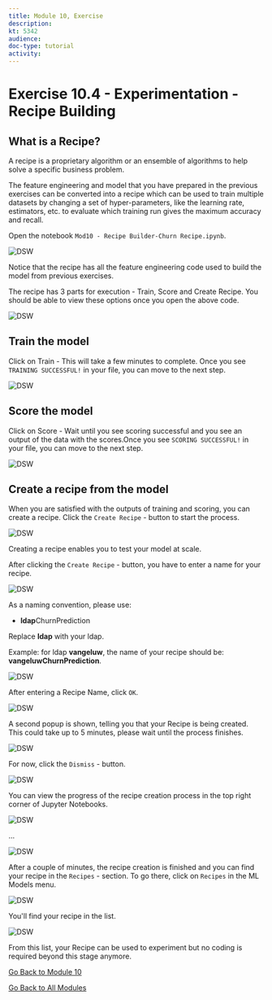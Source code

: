 ```yaml
---
title: Module 10, Exercise
description: 
kt: 5342
audience: 
doc-type: tutorial
activity: 
---
```


# Exercise 10.4 - Experimentation - Recipe Building

## What is a Recipe?

A recipe is a proprietary algorithm or an ensemble of algorithms to help solve a specific business problem.

The feature engineering and model that you have prepared in the previous exercises can be converted into a recipe which can be used to train multiple datasets by changing a set of hyper-parameters, like the learning rate, estimators, etc. to evaluate which training run gives the maximum accuracy and recall.

Open the notebook ``Mod10 - Recipe Builder-Churn Recipe.ipynb``.

![DSW](./images/dswchmfe.png)

Notice that the recipe has all the feature engineering code used to build the model from previous exercises.

The recipe has 3 parts for execution - Train, Score and Create Recipe. You should be able to view these options once you open the above code.

![DSW](./images/dswchmfetrain.png)

## Train the model

Click on Train - This will take a few minutes to complete. Once you see ``TRAINING SUCCESSFUL!`` in your file, you can move to the next step.

![DSW](./images/dswchmfetrains.png)

## Score the model

Click on Score - Wait until you see scoring successful and you see an output of the data with the scores.Once you see ``SCORING SUCCESSFUL!`` in your file, you can move to the next step.

![DSW](./images/dswchmfescore.png)

## Create a recipe from the model

When you are satisfied with the outputs of training and scoring, you can create a recipe. Click the ```Create Recipe``` - button to start the process.

![DSW](./images/dswchmferecipe.png)

Creating a recipe enables you to test your model at scale.

After clicking the ```Create Recipe``` - button, you have to enter a name for your recipe.

![DSW](./images/recname.png)

As a naming convention, please use:

* **ldap**ChurnPrediction

Replace **ldap** with your ldap.

Example: for ldap **vangeluw**, the name of your recipe should be: **vangeluwChurnPrediction**.

![DSW](./images/recname99.png)

After entering a Recipe Name, click ```OK```.

![DSW](./images/ok.png)

A second popup is shown, telling you that your Recipe is being created. This could take up to 5 minutes, please wait until the process finishes.

![DSW](./images/popup.png)

For now, click the ```Dismiss``` - button.

![DSW](./images/dismiss.png)

You can view the progress of the recipe creation process in the top right corner of Jupyter Notebooks.

![DSW](./images/progress.png)

...

![DSW](./images/progress1.png)

After a couple of minutes, the recipe creation is finished and you can find your recipe in the ```Recipes``` - section. To go there, click on ```Recipes``` in the ML Models menu.

![DSW](./images/menurec.png)

You'll find your recipe in the list.

![DSW](./images/recipelist.png)

From this list, your Recipe can be used to experiment but no coding is required beyond this stage anymore.

[Go Back to Module 10](./data-science-workspace-churn-prediction-model.md)

[Go Back to All Modules](../../README.md)
